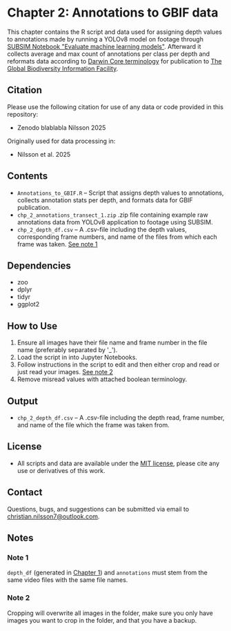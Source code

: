 # Chapter 2: Annotations to GBIF data  

This chapter contains the R script and data used for assigning depth values to annotations made by running a YOLOv8 model on footage through [SUBSIM Notebook "Evaluate machine learning models"](https://github.com/ocean-data-factory-sweden/kso/blob/dev/notebooks/classify/Upload_subjects_to_Zooniverse.ipynb "Evaluate models (GitHub)"). Afterward it collects average and max count of annotations per class per depth and reformats data according to [Darwin Core terminology](https://dwc.tdwg.org/list/ "Darwin Core List of Terms") for publication to [The Global Biodiversity Information Facility](https://www.gbif.org/ "GBIF.org").

## **Citation**
Please use the following citation for use of any data or code provided in this repository:
- Zenodo blablabla Nilsson 2025

Originally used for data processing in:
- Nilsson et al. 2025

## **Contents**  
- `Annotations_to_GBIF.R` – Script that assigns depth values to annotations, collects annotation stats per depth, and formats data for GBIF publication.
- `chp_2_annotations_transect_1.zip` .zip file containing example raw annotations data from YOLOv8 application to footage using SUBSIM.
- `chp_2_depth_df.csv` – A .csv-file including the depth values, corresponding frame numbers, and name of the files from which each frame was taken. [See note 1](#note-1)


## **Dependencies**
- zoo
- dplyr
- tidyr
- ggplot2

## **How to Use**  
1. Ensure all images have their file name and frame number in the file name (preferably separated by '_').
2. Load the script in into Jupyter Notebooks.
3. Follow instructions in the script to edit and then either crop and read or just read your images. [See note 2](#note-2)
4. Remove misread values with attached boolean terminology.

## **Output**
- `chp_2_depth_df.csv` – A .csv-file including the depth read, frame number, and name of the file which the frame was taken from.

## **License**
- All scripts and data are available under the [MIT license](https://mit-license.org/), please cite any use or derivatives of this work.

## **Contact**
Questions, bugs, and suggestions can be submitted via email to christian.nilsson7@outlook.com.

## **Notes**
### <a id="note-1"></a>Note 1
`depth_df` (generated in [Chapter 1](https://github.com/ShrimpFather7/Koster_Deep-Learning_Ecology/tree/main/chapter1 "Chapter 1 – Depth Extraction")) and `annotations` must stem from the same video files with the same file names.

### <a id="note-2"></a>Note 2
Cropping will overwrite all images in the folder, make sure you only have images you want to crop in the folder, and that you have a backup. 
